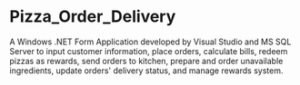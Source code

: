 # Pizza_Order_Delivery
A Windows .NET Form Application developed by Visual Studio and MS SQL Server to input customer information, place orders, calculate bills, redeem pizzas as rewards, send orders to kitchen, prepare and order unavailable ingredients, update orders' delivery status, and manage rewards system. 
